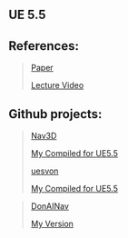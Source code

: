 ## UE 5.5
## References:
> [Paper](https://www.gameaipro.com/GameAIPro3/GameAIPro3_Chapter21_3D_Flight_Navigation_Using_Sparse_Voxel_Octrees.pdf)
> 
> [Lecture Video](https://www.gdcvault.com/play/1022016/Getting-off-the-NavMesh-Navigating)
> 
## Github projects:
> [Nav3D](https://github.com/darbycostello/Nav3D?tab=readme-ov-file)
> 
> [My Compiled for UE5.5](https://github.com/patrickhuangcheng/Nav3D/tree/UE-5.5)
> 
> [uesvon](https://github.com/midgen/uesvon)
> 
> [My Compiled for UE5.5](https://github.com/patrickhuangcheng/Nav3D/tree/UE-5.5)

> [DonAINav](https://github.com/FAUSheppy/DonAINavigation)
> 
> [My Version](https://github.com/patrickhuangcheng/DonAINavigation)
